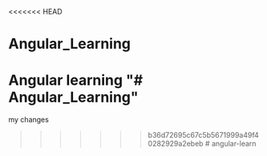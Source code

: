 <<<<<<< HEAD
# Angular_Learning
Angular learning
"# Angular_Learning" 
=======
my changes
>>>>>>> b36d72695c67c5b5671999a49f40282929a2ebeb
#   a n g u l a r - l e a r n 
 
 